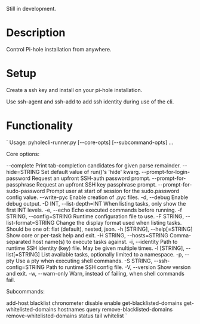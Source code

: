 Still in development.

# Description
Control Pi-hole installation from anywhere.

# Setup
Create a ssh key and install on your pi-hole installation.

Use ssh-agent and ssh-add to add ssh identity during use of the cli.

# Functionality
`
Usage: pyholecli-runner.py [--core-opts] <subcommand> [--subcommand-opts] ...

Core options:

  --complete                        Print tab-completion candidates for given parse remainder.
  --hide=STRING                     Set default value of run()'s 'hide' kwarg.
  --prompt-for-login-password       Request an upfront SSH-auth password prompt.
  --prompt-for-passphrase           Request an upfront SSH key passphrase prompt.
  --prompt-for-sudo-password        Prompt user at start of session for the sudo.password config value.
  --write-pyc                       Enable creation of .pyc files.
  -d, --debug                       Enable debug output.
  -D INT, --list-depth=INT          When listing tasks, only show the first INT levels.
  -e, --echo                        Echo executed commands before running.
  -f STRING, --config=STRING        Runtime configuration file to use.
  -F STRING, --list-format=STRING   Change the display format used when listing tasks. Should be one of: flat (default), nested, json.
  -h [STRING], --help[=STRING]      Show core or per-task help and exit.
  -H STRING, --hosts=STRING         Comma-separated host name(s) to execute tasks against.
  -i, --identity                    Path to runtime SSH identity (key) file. May be given multiple times.
  -l [STRING], --list[=STRING]      List available tasks, optionally limited to a namespace.
  -p, --pty                         Use a pty when executing shell commands.
  -S STRING, --ssh-config=STRING    Path to runtime SSH config file.
  -V, --version                     Show version and exit.
  -w, --warn-only                   Warn, instead of failing, when shell commands fail.

Subcommands:

  add-host
  blacklist
  chronometer
  disable
  enable
  get-blacklisted-domains
  get-whitelisted-domains
  hostnames
  query
  remove-blacklisted-domains
  remove-whitelisted-domains
  status
  tail
  whitelist
`
